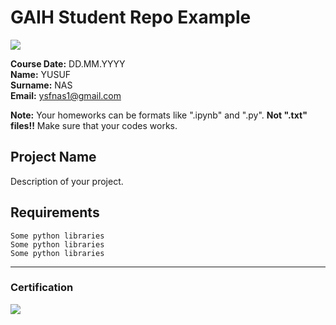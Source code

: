 # GAIH Student Repo Example
![](img/logo.png)

**Course Date:** DD.MM.YYYY  
**Name:** YUSUF  
**Surname:** NAS  
**Email:** ysfnas1@gmail.com  

**Note:** Your homeworks can be formats like ".ipynb" and ".py". **Not ".txt" files!!** Make sure that your codes works.  

## Project Name
Description of your project.

## Requirements
```
Some python libraries
Some python libraries
Some python libraries
```
---

### Certification
![](img/certificate_ex.png)

